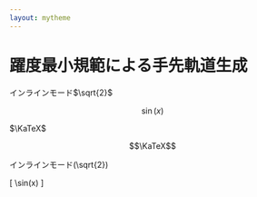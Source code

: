 ```yaml
---
layout: mytheme
---
```


# 躍度最小規範による手先軌道生成

インラインモード$\sqrt{2}$

$$
\sin(x)
$$

$\KaTeX$

$$\KaTeX$$

インラインモード\(\sqrt{2}\)

\[
\sin(x)
\]
